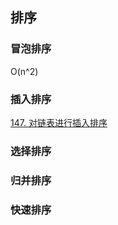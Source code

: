 ## 排序

### 冒泡排序

O(n^2)




### 插入排序

[147. 对链表进行插入排序](https://leetcode-cn.com/problems/insertion-sort-list/)


### 选择排序



### 归并排序




### 快速排序